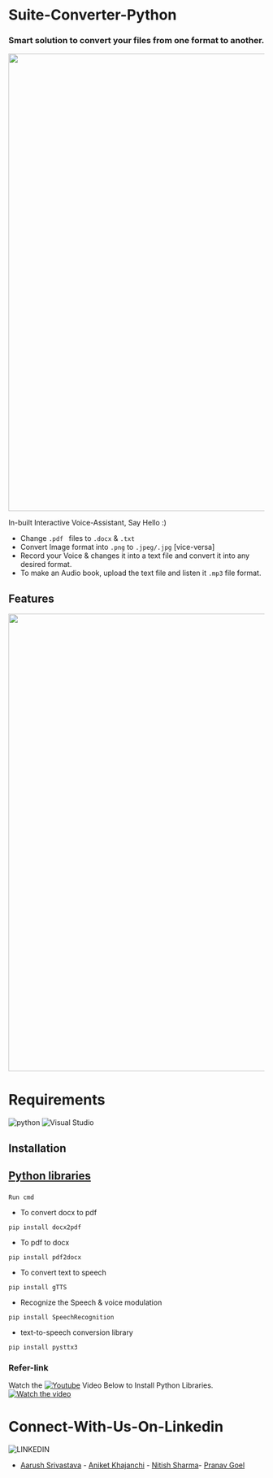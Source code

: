 # Suite-Converter-Python
### Smart solution to convert your files from one format to another.
<div align="center"><img src="https://cdn.discordapp.com/attachments/897883141367292044/897893299162087544/unknown.png" width="900"></div>


In-built Interactive Voice-Assistant, Say Hello :)
- Change ```.pdf ``` files to ``` .docx ``` & ``` .txt ```
- Convert Image format into ``` .png ``` to ``` .jpeg/.jpg ``` [vice-versa]
- Record your Voice & changes it into a text file and convert it into any desired format.
- To make an Audio book, upload the text file and listen it  ``` .mp3 ``` file format.
## Features
<div align="center"><img src="https://cdn.discordapp.com/attachments/897883141367292044/897893128575529070/unknown.png" width="900"></div>

# Requirements
![python](https://img.shields.io/badge/Python-3.9-orange)                   ![Visual Studio](https://img.shields.io/badge/Visual%20Studio-2019-blue)
## Installation 

## [Python libraries](https://docs.python.org/3/library/)
### 
``` Run cmd ```
- To convert docx to pdf
 ``` 
pip install docx2pdf 
 ```
 - To pdf to docx
```
pip install pdf2docx
```
- To convert text to speech
```
pip install gTTS
```
- Recognize the Speech & voice modulation
```
pip install SpeechRecognition
```
- text-to-speech conversion library
```
pip install pysttx3
```
### Refer-link
Watch the [![Youtube](https://img.shields.io/badge/-Youtube%20-red)](https://youtu.be/FKwicZF7xNE) Video Below to Install Python Libraries.
[![Watch the video](https://i.ytimg.com/vi/FKwicZF7xNE/hq720.jpg)](https://youtu.be/FKwicZF7xNE)

# Connect-With-Us-On-Linkedin
![LINKEDIN](https://img.shields.io/badge/LinkedIn-0077B5?style=for-the-badge&logo=linkedin&logoColor=white)
- [Aarush Srivastava](https://www.linkedin.com/in/aarush-srivastava/) - [Aniket Khajanchi](https://www.linkedin.com/in/aniket-khajanchi/) - [Nitish Sharma](https://www.linkedin.com/in/itsnitish22/)- [Pranav Goel](https://www.linkedin.com/in/iipranavii/)

